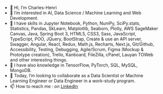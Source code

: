 - 👋 Hi, I’m Charles-Henri
- 👀 I’m interested in AI, Data Science / Machine Learning and Web Development.
- 🌱 I have skills in Jupyter Notebook, Python, NumPy, SciPy.stats, Statistics, Pandas, SkLearn, Matplotlib, Seaborn, Plotly, AWS SageMaker Canvas, Java, Spring Boot 3, HTML5, CSS3, Sass, JavaScript, TypeScript, POO, JQuery, BootStrap, Create & use an API server, Swagger, Angular, React, Redux, Math.js, Recharts, Next.js, Git/Github, Accessibility, Testing, Debugging, Agile/Scrum, Figma (Mockup & Prototype creation), Trello, Kanboard, FileZilla, cPanel, Lauyan TOWeb and other interesting things.
- 🌱 I have also knowledge in TensorFlow, PyTorch, SQL, MySQL, MongoDB.
- 💞️ Today, I’m looking to collaborate as a Data Scientist or Machine Learning Engineer or Data Engineer in a work-study program.
- 📫 How to reach me : on [LinkedIn](https://www.linkedin.com/in/charles-henri-saint-mars)

<!---
charlenry/charlenry is a ✨ special ✨ repository because its `README.md` (this file) appears on your GitHub profile.
You can click the Preview link to take a look at your changes.
--->
